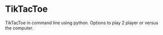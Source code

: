# TikTacToe
TikTacToe in command line using python. Options to play 2 player or versus the computer.
